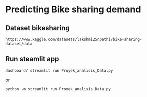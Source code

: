 # Predicting Bike sharing demand

## Dataset bikesharing
```
https://www.kaggle.com/datasets/lakshmi25npathi/bike-sharing-dataset/data
```

## Run steamlit app
```
dashboard/ streamlit run Proyek_analisis_Data.py
```
or
```
python -m streamlit run Proyek_analisis_Data.py
```


